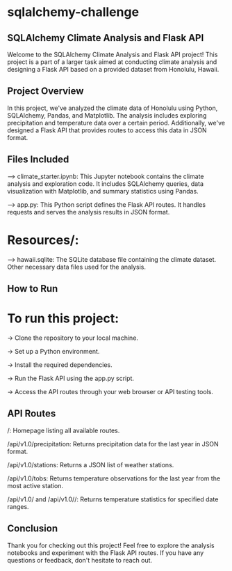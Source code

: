 # sqlalchemy-challenge
## SQLAlchemy Climate Analysis and Flask API

Welcome to the SQLAlchemy Climate Analysis and Flask API project! This project is a part of a larger task aimed at conducting climate analysis and designing a Flask API based on a provided dataset from Honolulu, Hawaii.

## Project Overview

In this project, we've analyzed the climate data of Honolulu using Python, SQLAlchemy, Pandas, and Matplotlib. The analysis includes exploring precipitation and temperature data over a certain period. Additionally, we've designed a Flask API that provides routes to access this data in JSON format.

## Files Included

--> climate_starter.ipynb: This Jupyter notebook contains the climate analysis and exploration code. It includes SQLAlchemy queries, data visualization with Matplotlib, and summary statistics using Pandas.

--> app.py: This Python script defines the Flask API routes. It handles requests and serves the analysis results in JSON format.

# Resources/:

--> hawaii.sqlite: The SQLite database file containing the climate dataset.
Other necessary data files used for the analysis.

## How to Run
# To run this project:

-> Clone the repository to your local machine.

-> Set up a Python environment.

-> Install the required dependencies.

-> Run the Flask API using the app.py script.

-> Access the API routes through your web browser or API testing tools.

## API Routes
/: Homepage listing all available routes.

/api/v1.0/precipitation: Returns precipitation data for the last year in JSON format.

/api/v1.0/stations: Returns a JSON list of weather stations.

/api/v1.0/tobs: Returns temperature observations for the last year from the most active station.

/api/v1.0/<start> and /api/v1.0/<start>/<end>: Returns temperature statistics for specified date ranges.


## Conclusion
Thank you for checking out this project! Feel free to explore the analysis notebooks and experiment with the Flask API routes. If you have any questions or feedback, don't hesitate to reach out.
